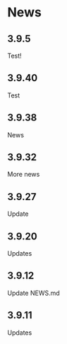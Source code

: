 # News

## 3.9.5
Test!

## 3.9.40

Test

## 3.9.38

News

## 3.9.32

More news 


## 3.9.27

Update

## 3.9.20

Updates

## 3.9.12

Update NEWS.md

## 3.9.11

Updates
